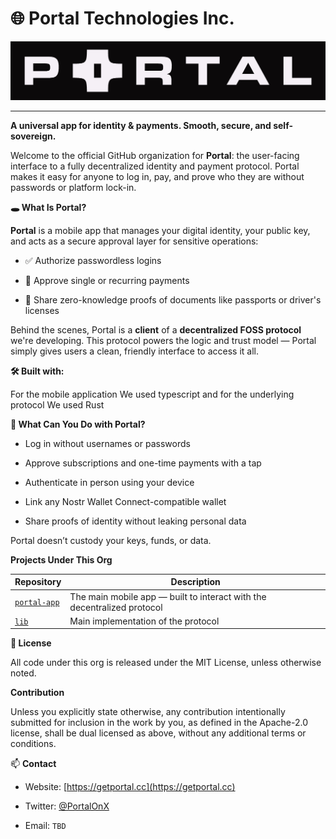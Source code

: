 # **🌐 Portal Technologies Inc.**

![](https://github.com/PortalTechnologiesInc/.github/blob/main/profile/logoFull.png?raw=true)

---

**A universal app for identity & payments. Smooth, secure, and self-sovereign.**

Welcome to the official GitHub organization for **Portal**: the user-facing interface to a fully decentralized identity and payment protocol. Portal makes it easy for anyone to log in, pay, and prove who they are without passwords or platform lock-in.

**🕳️ What Is Portal?**

**Portal** is a mobile app that manages your digital identity, your public key,  and acts as a secure approval layer for sensitive operations:

* ✅ Authorize passwordless logins

* 🤝 Approve single or recurring payments

* 🔐 Share zero-knowledge proofs of documents like passports or driver's licenses

Behind the scenes, Portal is a **client** of a **decentralized FOSS protocol** we're developing. This protocol powers the logic and trust model — Portal simply gives users a clean, friendly interface to access it all.

**🛠️ Built with:**

For the mobile application We used typescript and for the underlying protocol We used Rust

**📲 What Can You Do with Portal?**

* Log in without usernames or passwords

* Approve subscriptions and one-time payments with a tap

* Authenticate in person using your device

* Link any Nostr Wallet Connect-compatible wallet

* Share proofs of identity without leaking personal data

Portal doesn’t custody your keys, funds, or data.

**Projects Under This Org**

| Repository | Description |
| ----- | ----- |
| [`portal-app`](https://github.com/PortalTechnologiesInc/Portal-App) | The main mobile app — built to interact with the decentralized protocol |
| [`lib`](https://github.com/PortalTechnologiesInc/lib) | Main implementation of the protocol |

**📝 License**

All code under this org is released under the MIT License, unless otherwise noted.

**Contribution**

Unless you explicitly state otherwise, any contribution intentionally submitted for inclusion in the work by you, as defined in the Apache-2.0 license, shall be dual licensed as above, without any additional terms or conditions.

📫 **Contact**

* Website: [https://getportal.cc](https://getportal.cc)

* Twitter: [@PortalOnX](https://x.com/PortalOnX)

* Email: `TBD`
